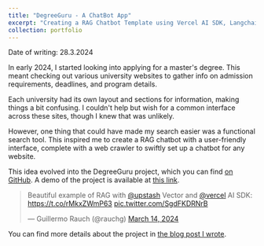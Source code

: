 ```yaml
---
title: "DegreeGuru - A ChatBot App"
excerpt: "Creating a RAG Chatbot Template using Vercel AI SDK, Langchain, Upstash Vector and OpenAI."
collection: portfolio
---
```


Date of writing: 28.3.2024

In early 2024, I started looking into applying for a master's degree. This meant checking out various university websites to gather info on admission requirements, deadlines, and program details.

Each university had its own layout and sections for information, making things a bit confusing. I couldn't help but wish for a common interface across these sites, though I knew that was unlikely.

However, one thing that could have made my search easier was a functional search tool. This inspired me to create a RAG chatbot with a user-friendly interface, complete with a web crawler to swiftly set up a chatbot for any website.

This idea evolved into the DegreeGuru project, which you can find [on GitHub](https://github.com/upstash/degree-guru). A demo of the project is available at [this link](https://degreeguru.vercel.app/).

<blockquote class="twitter-tweet"><p lang="en" dir="ltr">Beautiful example of RAG with <a href="https://twitter.com/upstash?ref_src=twsrc%5Etfw">@upstash</a> Vector and <a href="https://twitter.com/vercel?ref_src=twsrc%5Etfw">@vercel</a> AI SDK: <a href="https://t.co/rMkxZWmP63">https://t.co/rMkxZWmP63</a> <a href="https://t.co/SgdFKDRNrB">pic.twitter.com/SgdFKDRNrB</a></p>&mdash; Guillermo Rauch (@rauchg) <a href="https://twitter.com/rauchg/status/1768103981287604365?ref_src=twsrc%5Etfw">March 14, 2024</a></blockquote> <script async src="https://platform.twitter.com/widgets.js" charset="utf-8"></script>

You can find more details about the project in [the blog post I wrote](https://upstash.com/blog/degree-guru).